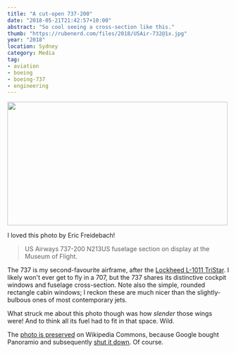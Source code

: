 ```yaml
---
title: "A cut-open 737-200"
date: "2018-05-21T21:42:57+10:00"
abstract: "So cool seeing a cross-section like this."
thumb: "https://rubenerd.com/files/2018/USAir-732@1x.jpg"
year: "2018"
location: Sydney
category: Media
tag:
- aviation
- boeing
- boeing-737
- engineering 
---
```

<p><img src="https://rubenerd.com/files/2018/USAir-732@1x.jpg" srcset="https://rubenerd.com/files/2018/USAir-732@1x.jpg 1x, https://rubenerd.com/files/2018/USAir-732@2x.jpg 2x" alt="" style="width:500px; height:281px;" /></p>

I loved this photo by Eric Freidebach!

> US Airways 737-200 N213US fuselage section on display at the Museum of Flight.

The 737 is my second-favourite airframe, after the [Lockheed L-1011 TriStar]. I likely won't ever get to fly in a 707, but the 737 shares its distinctive cockpit windows and fuselage cross-section. Note also the simple, rounded rectangle cabin windows; I reckon these are much nicer than the slightly-bulbous ones of most contemporary jets.

What struck me about this photo though was how *slender* those wings were! And to think all its fuel had to fit in that space. Wild.

The [photo is preserved] on Wikipedia Commons, because Google bought Panoramio and subsequently [shut it down]. Of course.

[photo is preserved]: https://commons.wikimedia.org/wiki/File:Tukwila,_WA,_USA_-_panoramio_(11).jpg
[shut it down]: https://www.panoramio.com/photo/116204765 "Original source of the image"
[Lockheed L-1011 TriStar]: https://rubenerd.com/the-first-tristar/


